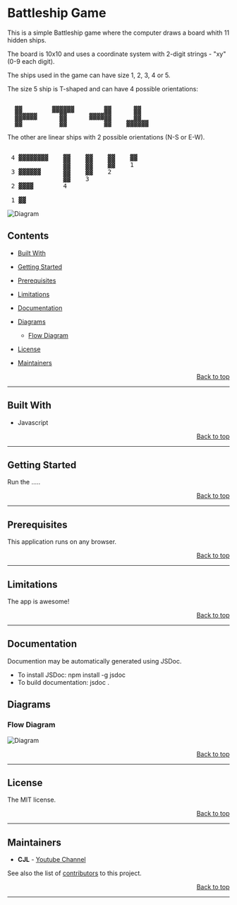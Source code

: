# Battleship Game

This is a simple Battleship game where the computer draws a board whith 11 hidden ships.

The board is 10x10 and uses a coordinate system with 2-digit strings - "xy" (0-9 each digit).

The ships used in the game can have size 1, 2, 3, 4 or 5.

The size 5 ship is T-shaped and can have 4 possible orientations:

<pre>

  ▓▓        ▓▓▓▓▓▓        ▓▓      ▓▓
  ▓▓▓▓▓▓      ▓▓      ▓▓▓▓▓▓      ▓▓
  ▓▓          ▓▓          ▓▓    ▓▓▓▓▓▓
</pre>

The other are linear ships with 2 possible orientations (N-S or E-W).

<pre>

 4 ▓▓▓▓▓▓▓▓    ▓▓    ▓▓    ▓▓    ▓▓
               ▓▓    ▓▓    ▓▓    1
 3 ▓▓▓▓▓▓      ▓▓    ▓▓    2
               ▓▓    3
 2 ▓▓▓▓        4

 1 ▓▓
</pre>

![Diagram](images/app.png)

## Contents

- <p><a href="#built-with">Built With</a></p>

- <p><a href="#getting-started">Getting Started</a></p>

- <p><a href="#prerequisites">Prerequisites</a>

- <p><a href="#limitations">Limitations</a>

- <p><a href="#documentation">Documentation</a>

- <p><a href="#diagrams">Diagrams</a>

  - <p><a href="#diagrams-flow"> Flow Diagram</a>

- <p><a href="#license">License</a></p>

- <p><a href="#maintainers">Maintainers</a></p>

<div style="text-align:right"><a href="#top">Back to top</a></div>

---

<div id="built-with"></div>

## Built With

- Javascript

<div style="text-align:right"><a href="#top">Back to top</a></div>

---

<div id="getting-started"></div>

## Getting Started

Run the .....

<div style="text-align:right"><a href="#top">Back to top</a></div>

---

<div id="prerequisites"></div>

## Prerequisites

This application runs on any browser.

<div style="text-align:right"><a href="#top">Back to top</a></div>

---

<div id="limitations"></div>

## Limitations

The app is awesome!

<div style="text-align:right"><a href="#top">Back to top</a></div>

---

<div id="documentation"></div>

## Documentation

Documention may be automatically generated using JSDoc.

* To install JSDoc: npm install -g jsdoc
* To build documentation: jsdoc  .

<div id="diagrams"></div>

## Diagrams

<div id="diagrams-flow"></div>

### Flow Diagram

![Diagram](images/flow.png)

<div style="text-align:right"><a href="#top">Back to top</a></div>

---

<div id="license"></div>

## License

<p id="license-p"></p>

The MIT license.

<div style="text-align:right"><a href="#top">Back to top</a></div>

---

<div id="maintainers"></div>

## Maintainers

- **CJL** - [Youtube Channel](https://youtube.com)

See also the list of [contributors](https://github.com) to this project.

<div style="text-align:right"><a href="#top">Back to top</a></div>

---
